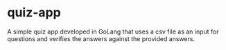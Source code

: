 # quiz-app
A simple quiz app developed in GoLang that uses a csv file as an input for questions and verifies the answers against the provided answers.

